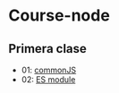 # Course-node

## Primera clase
- 01: [commonJS](https://github.com/FedericoBordini/Course-node/tree/main/Primera-clase/cjs)
- 02: [ES module](https://github.com/FedericoBordini/Course-node/tree/main/Primera-clase/mjs)
